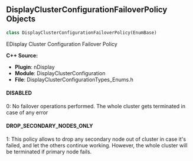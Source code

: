 ## DisplayClusterConfigurationFailoverPolicy Objects

```python
class DisplayClusterConfigurationFailoverPolicy(EnumBase)
```

EDisplay Cluster Configuration Failover Policy

**C++ Source:**

- **Plugin**: nDisplay
- **Module**: DisplayClusterConfiguration
- **File**: DisplayClusterConfigurationTypes_Enums.h

<a id="unreal.DisplayClusterConfigurationFailoverPolicy.DISABLED"></a>

#### DISABLED

0: No failover operations performed. The whole cluster gets terminated in case of any error

<a id="unreal.DisplayClusterConfigurationFailoverPolicy.DROP_SECONDARY_NODES_ONLY"></a>

#### DROP_SECONDARY_NODES_ONLY

1: This policy allows to drop any secondary node out of cluster in case it's failed,
and let the others continue working. However, the whole cluster will be terminated if primary node fails.

<a id="unreal.DisplayClusterConfigurationViewportLightcardOCIOMode"></a>